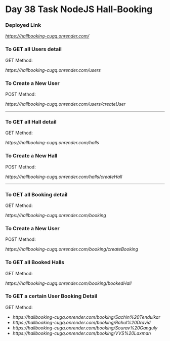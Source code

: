 <h1>Day 38 Task NodeJS Hall-Booking</h1>

<h3>Deployed Link</h3>

<a target="_blank"><i>https://hallbooking-cugq.onrender.com/</i></a>

<h3>To GET all Users detail</h3>
<p>GET Method: </p><a target="_blank"><i>https://hallbooking-cugq.onrender.com/users</i></a>

<h3>To Create a New User</h3>
<p>POST Method: </p><a target="_blank"><i>https://hallbooking-cugq.onrender.com/users/createUser</i></a>

<hr/>

<h3>To GET all Hall detail</h3>
<p>GET Method: </p><a target="_blank"><i>https://hallbooking-cugq.onrender.com/halls</i></a>

<h3>To Create a New Hall</h3>
<p>POST Method: </p><a target="_blank"><i>https://hallbooking-cugq.onrender.com/halls/createHall</i></a>

<hr/>

<h3>To GET all Booking detail</h3>
<p>GET Method: </p><a target="_blank"><i>https://hallbooking-cugq.onrender.com/booking</i></a>

<h3>To Create a New User</h3>
<p>POST Method: </p><a target="_blank"><i>https://hallbooking-cugq.onrender.com/booking/createBooking</i></a>

<h3>To GET all Booked Halls</h3>
<p>GET Method: </p><a target="_blank"><i>https://hallbooking-cugq.onrender.com/booking/bookedHall</i></a>

<h3>To GET a certain User Booking Detail</h3>
<p>GET Method: </p>
<ul>
<li><a target="_blank"><i>https://hallbooking-cugq.onrender.com/booking/Sachin%20Tendulkar</i></a></li>
<li><a target="_blank"><i>https://hallbooking-cugq.onrender.com/booking/Rahul%20Dravid</i></a></li>
<li><a target="_blank"><i>https://hallbooking-cugq.onrender.com/booking/Sourav%20Ganguly</i></a></li>
<li><a target="_blank"><i>https://hallbooking-cugq.onrender.com/booking/VVS%20Laxman</i></a></li>
</ul>

